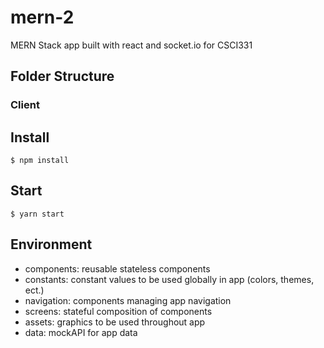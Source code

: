 # mern-2
MERN Stack app built with react and socket.io for CSCI331

## Folder Structure

### Client



## Install

    $ npm install
    
## Start

    $ yarn start
    
## Environment

- components: reusable stateless components
- constants: constant values to be used globally in app (colors, themes, ect.)
- navigation: components managing app navigation
- screens: stateful composition of components
- assets: graphics to be used throughout app
- data: mockAPI for app data

